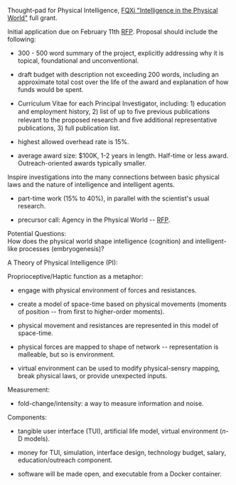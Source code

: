 Thought-pad for Physical Intelligence, [FQXi "Intelligence in the Physical World"](https://fqxi.org/grants/large/initial) full grant.  

Initial application due on February 11th [RFP](https://fqxi.org/data/documents/2018-Request-for-Proposals.pdf). Proposal should include the following:  

* 300 - 500 word summary of the project, explicitly addressing why it is topical, foundational and unconventional.  

* draft budget with description not exceeding 200 words, including an approximate total cost over the life of the award and explanation of how funds would be spent.  

* Curriculum Vitae for each Principal Investigator, including: 1) education and employment history, 2) list of up to ﬁve previous publications relevant to the proposed research and ﬁve additional representative publications, 3) full publication list.  

* highest allowed overhead rate is 15%.  

* average award size: $100K, 1-2 years in length. Half-time or less award. Outreach-oriented awards typically smaller.  

Inspire investigations into the many connections between basic physical laws and the nature of intelligence and intelligent agents.   

* part-time work (15% to 40%), in parallel with the scientist's usual research.  

* precursor call: Agency in the Physical World -- [RFP](https://fqxi.org/grants/large/awardees/list/2018).  


Potential Questions:  
How does the physical world shape intelligence (cognition) and intelligent-like processes (embryogenesis)? 


A Theory of Physical Intelligence (PI):  


Proprioceptive/Haptic function as a metaphor:  

* engage with physical environment of forces and resistances.  

* create a model of space-time based on physical movements (moments of position -- from first to higher-order moments).  

* physical movement and resistances are represented in this model of space-time.  

* physical forces are mapped to shape of network -- representation is malleable, but so is environment.  

* virtual environment can be used to modify physical-sensry mapping, break physical laws, or provide unexpected inputs.  

Measurement:

* fold-change/intensity: a way to measure information and noise.  

Components:  

* tangible user interface (TUI), artificial life model, virtual environment (_n_-D models).  

* money for TUI, simulation, interface design, technology budget, salary, education/outreach component.   

* software will be made open, and executable from a Docker container.  



